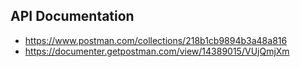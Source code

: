 ## API Documentation
- https://www.postman.com/collections/218b1cb9894b3a48a816
- https://documenter.getpostman.com/view/14389015/VUjQmjXm
